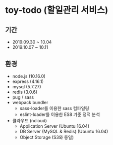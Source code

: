 # toy-todo (할일관리 서비스)

## 기간
- 2019.09.30 ~ 10.04
- 2019.10.07 ~ 10.11

## 환경
- node.js (10.16.0)
- express (4.16.1)
- mysql (5.7.27)
- redis (3.0.6)
- pug / sass
- webpack bundler
  - sass-loader를 이용한 sass 컴파일링
  - eslint-loader를 이용한 ES8 기준 정적 분석
- 클라우드 (ncloud)
  - Application Server (Ubuntu 16.04)
  - DB Server (MySQL & Redis) (Ubuntu 16.04)
  - Object Storage (S3와 동일)
